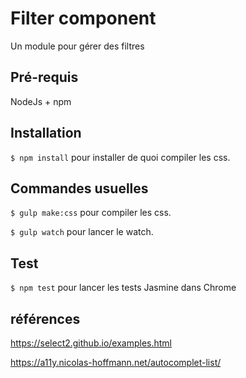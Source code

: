 # Filter component

Un module pour gérer des filtres


## Pré-requis

NodeJs + npm


## Installation

```$ npm install``` pour installer de quoi compiler les css.


## Commandes usuelles

```$ gulp make:css``` pour compiler les css.

```$ gulp watch``` pour lancer le watch.

## Test

```$ npm test``` pour lancer les tests Jasmine dans Chrome

## références

https://select2.github.io/examples.html

https://a11y.nicolas-hoffmann.net/autocomplet-list/
